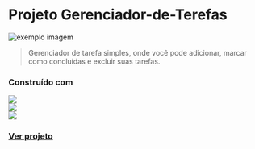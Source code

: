 # Projeto Gerenciador-de-Terefas
<img src="img\Captura de Tela (59).png" alt="exemplo imagem">

> Gerenciador de tarefa simples, onde você pode adicionar, marcar como concluídas e excluir suas tarefas.

### Construído com
<img src="https://img.shields.io/badge/HTML5-E34F26?style=for-the-badge&logo=html5&logoColor=white" /><br>
<img src="https://img.shields.io/badge/CSS3-1572B6?style=for-the-badge&logo=css3&logoColor=white" /><br>
<img src="https://img.shields.io/badge/JavaScript-F7DF1E?style=for-the-badge&logo=javascript&logoColor=black" />

### <a href="https://andersonrs080.github.io/Gerenciador-de-Terefas/">Ver projeto</a>





